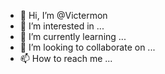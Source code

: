- 👋 Hi, I’m @Victermon
- 👀 I’m interested in ...
- 🌱 I’m currently learning ...
- 💞️ I’m looking to collaborate on ...
- 📫 How to reach me ...

<!---
Victermon/Victermon is a ✨ special ✨ repository because its `README.md` (this file) appears on your GitHub profile.
You can click the Preview link to take a look at your changes.
--->
